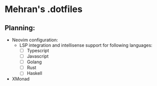 # Mehran's .dotfiles

## Planning:
- Neovim configuration:
  - LSP integration and intellisense support for following languages:
    -[ ] Typescript
    -[ ]  Javascript
    -[ ]  Golang
    -[ ]  Rust
    -[ ]  Haskell
- XMonad
